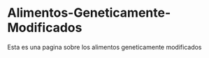 # Alimentos-Geneticamente-Modificados

Esta es una pagina sobre los alimentos geneticamente modificados
